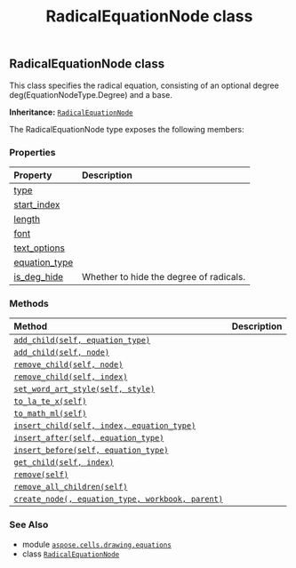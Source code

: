 ﻿---
title: RadicalEquationNode class
second_title: Aspose.Cells for Python via .NET API References
description: 
type: docs
weight: 160
url: /aspose.cells.drawing.equations/radicalequationnode/
is_root: false
---

## RadicalEquationNode class

This class specifies the radical equation, consisting of an optional degree deg(EquationNodeType.Degree) and a base.



**Inheritance:** [`RadicalEquationNode`](/cells/python-net/aspose.cells.drawing.equations/radicalequationnode)



The RadicalEquationNode type exposes the following members:

### Properties
| Property | Description |
| :- | :- |
| [type](/cells/python-net/aspose.cells.drawing.equations/radicalequationnode/type) |  |
| [start_index](/cells/python-net/aspose.cells.drawing.equations/radicalequationnode/start_index) |  |
| [length](/cells/python-net/aspose.cells.drawing.equations/radicalequationnode/length) |  |
| [font](/cells/python-net/aspose.cells.drawing.equations/radicalequationnode/font) |  |
| [text_options](/cells/python-net/aspose.cells.drawing.equations/radicalequationnode/text_options) |  |
| [equation_type](/cells/python-net/aspose.cells.drawing.equations/radicalequationnode/equation_type) |  |
| [is_deg_hide](/cells/python-net/aspose.cells.drawing.equations/radicalequationnode/is_deg_hide) | Whether to hide the degree of radicals. |


### Methods
| Method | Description |
| :- | :- |
| [`add_child(self, equation_type)`](/cells/python-net/aspose.cells.drawing.equations/radicalequationnode/add_child/#aspose.cells.drawing.equations.equationnodetype) |  |
| [`add_child(self, node)`](/cells/python-net/aspose.cells.drawing.equations/radicalequationnode/add_child/#equationnode) |  |
| [`remove_child(self, node)`](/cells/python-net/aspose.cells.drawing.equations/radicalequationnode/remove_child/#equationnode) |  |
| [`remove_child(self, index)`](/cells/python-net/aspose.cells.drawing.equations/radicalequationnode/remove_child/#int) |  |
| [`set_word_art_style(self, style)`](/cells/python-net/aspose.cells.drawing.equations/radicalequationnode/set_word_art_style/#aspose.cells.drawing.presetwordartstyle) |  |
| [`to_la_te_x(self)`](/cells/python-net/aspose.cells.drawing.equations/radicalequationnode/to_la_te_x/#) |  |
| [`to_math_ml(self)`](/cells/python-net/aspose.cells.drawing.equations/radicalequationnode/to_math_ml/#) |  |
| [`insert_child(self, index, equation_type)`](/cells/python-net/aspose.cells.drawing.equations/radicalequationnode/insert_child/#int-aspose.cells.drawing.equations.equationnodetype) |  |
| [`insert_after(self, equation_type)`](/cells/python-net/aspose.cells.drawing.equations/radicalequationnode/insert_after/#aspose.cells.drawing.equations.equationnodetype) |  |
| [`insert_before(self, equation_type)`](/cells/python-net/aspose.cells.drawing.equations/radicalequationnode/insert_before/#aspose.cells.drawing.equations.equationnodetype) |  |
| [`get_child(self, index)`](/cells/python-net/aspose.cells.drawing.equations/radicalequationnode/get_child/#int) |  |
| [`remove(self)`](/cells/python-net/aspose.cells.drawing.equations/radicalequationnode/remove/#) |  |
| [`remove_all_children(self)`](/cells/python-net/aspose.cells.drawing.equations/radicalequationnode/remove_all_children/#) |  |
| [`create_node(, equation_type, workbook, parent)`](/cells/python-net/aspose.cells.drawing.equations/radicalequationnode/create_node/#aspose.cells.drawing.equations.equationnodetype-aspose.cells.workbook-equationnode) |  |



### See Also
* module [`aspose.cells.drawing.equations`](..)
* class [`RadicalEquationNode`](/cells/python-net/aspose.cells.drawing.equations/radicalequationnode)
